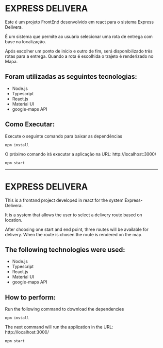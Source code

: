 # EXPRESS DELIVERA

Este é um projeto FrontEnd desenvolvido em react para o sistema Express Delivera.

É um sistema que permite ao usuário selecionar uma rota de entrega com base na localização.

Após escolher um ponto de início e outro de fim, será disponíbilizado três rotas para a entrega.
Quando a rota é escolhida o trajeto é renderizado no Mapa.

## Foram utilizadas as seguintes tecnologias:

- Node.js
- Typescript
- React.js
- Material UI
- google-maps API

## Como Executar:

Execute o seguinte comando para baixar as dependências

`npm install`

O próximo comando irá executar a aplicação na URL: http://localhost:3000/

`npm start`

---

# EXPRESS DELIVERA

This is a frontand project developed in react for the system Express-Delivera.

It is a system that allows the user to select a delivery route based on location.

After choosing one start and end point, three routes will be available for delivery.
When the route is chosen the route is rendered on the map.

## The following technologies were used:

- Node.js
- Typescript
- React.js
- Material UI
- google-maps API

## How to perform:

Run the following command to download the dependencies

`npm install`

The next command will run the application in the URL: http://localhost:3000/

`npm start`
